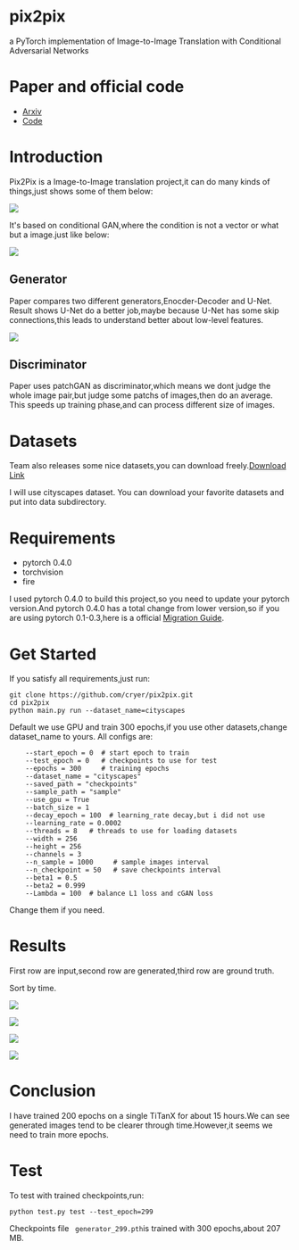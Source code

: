 # pix2pix
a PyTorch implementation of Image-to-Image Translation with Conditional Adversarial Networks

# Paper and official code

* [Arxiv](https://arxiv.org/abs/1611.07004)
* [Code](https://github.com/junyanz/pytorch-CycleGAN-and-pix2pix)

# Introduction

Pix2Pix is a Image-to-Image translation project,it can do many kinds of things,just shows some of them below:

![](https://github.com/cryer/pix2pix/raw/master/images/1.png)

It's based on conditional GAN,where the condition is not a vector or what but a image.just like below:

![](https://github.com/cryer/pix2pix/raw/master/images/2.png)

## Generator

Paper compares two different generators,Enocder-Decoder and U-Net. Result shows U-Net do a better job,maybe because U-Net has
some skip connections,this leads to understand better about low-level features.

![](https://github.com/cryer/pix2pix/raw/master/images/3.png)

## Discriminator

Paper uses patchGAN as discriminator,which means we dont judge the whole image pair,but judge some patchs of images,then do an average.
This speeds up training phase,and can process different size of images.

# Datasets

Team also releases some nice datasets,you can download freely.[Download Link](https://people.eecs.berkeley.edu/~tinghuiz/projects/pix2pix/datasets/)

I will use cityscapes dataset. You can download your favorite datasets and put into data subdirectory.

# Requirements

* pytorch 0.4.0
* torchvision
* fire

I used pytorch 0.4.0 to build this project,so you need to update your pytorch version.And pytorch 0.4.0 has a total change from lower
version,so if you are using pytorch 0.1-0.3,here is a official [Migration Guide](https://pytorch.org/2018/04/22/0_4_0-migration-guide.html).

# Get Started

If you satisfy all requirements,just run:
```
git clone https://github.com/cryer/pix2pix.git
cd pix2pix
python main.py run --dataset_name=cityscapes
```
Default we use GPU and train 300 epochs,if you use other datasets,change dataset_name to yours.
All configs are:
```
    --start_epoch = 0  # start epoch to train
    --test_epoch = 0   # checkpoints to use for test
    --epochs = 300     # training epochs
    --dataset_name = "cityscapes"   
    --saved_path = "checkpoints"
    --sample_path = "sample"
    --use_gpu = True
    --batch_size = 1
    --decay_epoch = 100  # learning_rate decay,but i did not use
    --learning_rate = 0.0002
    --threads = 8   # threads to use for loading datasets
    --width = 256
    --height = 256
    --channels = 3
    --n_sample = 1000     # sample images interval
    --n_checkpoint = 50   # save checkpoints interval
    --beta1 = 0.5
    --beta2 = 0.999
    --Lambda = 100  # balance L1 loss and cGAN loss
```
Change them if you need.

# Results

First row are input,second row are generated,third row are ground truth.

Sort by time.

![](https://github.com/cryer/pix2pix/raw/master/images/10000.png)

![](https://github.com/cryer/pix2pix/raw/master/images/128500.png)

![](https://github.com/cryer/pix2pix/raw/master/images/542500.png)

![](https://github.com/cryer/pix2pix/raw/master/images/594500.png)

# Conclusion

I have trained 200 epochs on a single TiTanX for about 15 hours.We can see generated images tend to be clearer through time.However,it 
seems we need to train more epochs.

# Test

To test with trained checkpoints,run:
```
python test.py test --test_epoch=299
```
Checkpoints file ``` generator_299.pth```is trained with 300 epochs,about 207 MB.
